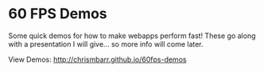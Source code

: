 60 FPS Demos
==================

Some quick demos for how to make webapps perform fast!  These go along with a presentation I will give... so more info will come later.

View Demos: http://chrismbarr.github.io/60fps-demos